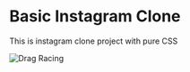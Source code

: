 # Basic Instagram Clone

This is instagram clone project with pure CSS

![Drag Racing](Dragster.jpg)

